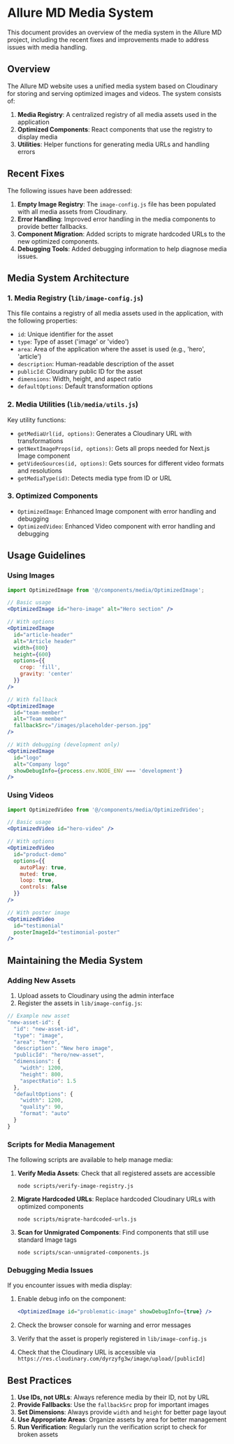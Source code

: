 # Allure MD Media System

This document provides an overview of the media system in the Allure MD project, including the recent fixes and improvements made to address issues with media handling.

## Overview

The Allure MD website uses a unified media system based on Cloudinary for storing and serving optimized images and videos. The system consists of:

1. **Media Registry**: A centralized registry of all media assets used in the application
2. **Optimized Components**: React components that use the registry to display media
3. **Utilities**: Helper functions for generating media URLs and handling errors

## Recent Fixes

The following issues have been addressed:

1. **Empty Image Registry**: The `image-config.js` file has been populated with all media assets from Cloudinary.
2. **Error Handling**: Improved error handling in the media components to provide better fallbacks.
3. **Component Migration**: Added scripts to migrate hardcoded URLs to the new optimized components.
4. **Debugging Tools**: Added debugging information to help diagnose media issues.

## Media System Architecture

### 1. Media Registry (`lib/image-config.js`)

This file contains a registry of all media assets used in the application, with the following properties:

- `id`: Unique identifier for the asset
- `type`: Type of asset ('image' or 'video')
- `area`: Area of the application where the asset is used (e.g., 'hero', 'article')
- `description`: Human-readable description of the asset
- `publicId`: Cloudinary public ID for the asset
- `dimensions`: Width, height, and aspect ratio
- `defaultOptions`: Default transformation options

### 2. Media Utilities (`lib/media/utils.js`)

Key utility functions:

- `getMediaUrl(id, options)`: Generates a Cloudinary URL with transformations
- `getNextImageProps(id, options)`: Gets all props needed for Next.js Image component
- `getVideoSources(id, options)`: Gets sources for different video formats and resolutions
- `getMediaType(id)`: Detects media type from ID or URL

### 3. Optimized Components

- `OptimizedImage`: Enhanced Image component with error handling and debugging
- `OptimizedVideo`: Enhanced Video component with error handling and debugging

## Usage Guidelines

### Using Images

```jsx
import OptimizedImage from '@/components/media/OptimizedImage';

// Basic usage
<OptimizedImage id="hero-image" alt="Hero section" />

// With options
<OptimizedImage 
  id="article-header" 
  alt="Article header"
  width={800}
  height={600}
  options={{
    crop: 'fill',
    gravity: 'center'
  }}
/>

// With fallback
<OptimizedImage 
  id="team-member" 
  alt="Team member"
  fallbackSrc="/images/placeholder-person.jpg"
/>

// With debugging (development only)
<OptimizedImage 
  id="logo" 
  alt="Company logo"
  showDebugInfo={process.env.NODE_ENV === 'development'}
/>
```

### Using Videos

```jsx
import OptimizedVideo from '@/components/media/OptimizedVideo';

// Basic usage
<OptimizedVideo id="hero-video" />

// With options
<OptimizedVideo 
  id="product-demo" 
  options={{
    autoPlay: true,
    muted: true,
    loop: true,
    controls: false
  }}
/>

// With poster image
<OptimizedVideo 
  id="testimonial" 
  posterImageId="testimonial-poster"
/>
```

## Maintaining the Media System

### Adding New Assets

1. Upload assets to Cloudinary using the admin interface
2. Register the assets in `lib/image-config.js`:

```javascript
// Example new asset
"new-asset-id": {
  "id": "new-asset-id",
  "type": "image",
  "area": "hero",
  "description": "New hero image",
  "publicId": "hero/new-asset",
  "dimensions": {
    "width": 1200,
    "height": 800,
    "aspectRatio": 1.5
  },
  "defaultOptions": {
    "width": 1200,
    "quality": 90,
    "format": "auto"
  }
}
```

### Scripts for Media Management

The following scripts are available to help manage media:

1. **Verify Media Assets**: Check that all registered assets are accessible
   ```
   node scripts/verify-image-registry.js
   ```

2. **Migrate Hardcoded URLs**: Replace hardcoded Cloudinary URLs with optimized components
   ```
   node scripts/migrate-hardcoded-urls.js
   ```

3. **Scan for Unmigrated Components**: Find components that still use standard Image tags
   ```
   node scripts/scan-unmigrated-components.js
   ```

### Debugging Media Issues

If you encounter issues with media display:

1. Enable debug info on the component:
   ```jsx
   <OptimizedImage id="problematic-image" showDebugInfo={true} />
   ```

2. Check the browser console for warning and error messages

3. Verify that the asset is properly registered in `lib/image-config.js`

4. Check that the Cloudinary URL is accessible via `https://res.cloudinary.com/dyrzyfg3w/image/upload/[publicId]`

## Best Practices

1. **Use IDs, not URLs**: Always reference media by their ID, not by URL
2. **Provide Fallbacks**: Use the `fallbackSrc` prop for important images
3. **Set Dimensions**: Always provide `width` and `height` for better page layout
4. **Use Appropriate Areas**: Organize assets by area for better management
5. **Run Verification**: Regularly run the verification script to check for broken assets